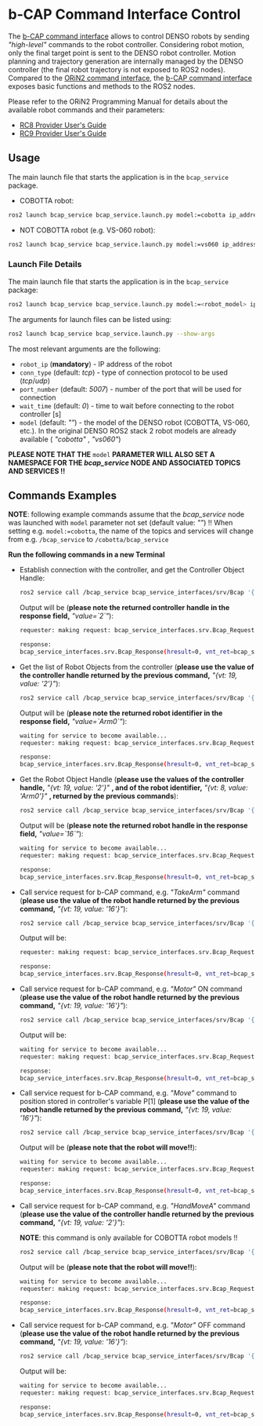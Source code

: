 # b-CAP Command Interface Control

The [b-CAP command interface](https://www.denso-wave.com/en/robot/product/function/b-CAP.html) allows to control DENSO robots by sending _"high-level"_ commands to the robot controller.
Considering robot motion, only the final target point is sent to the DENSO robot controller.
Motion planning and trajectory generation are internally managed by the DENSO controller (the final robot trajectory is not exposed to ROS2 nodes).
Compared to the [ORiN2 command interface](denso_robot_core/README.md), the [b-CAP command interface](https://www.denso-wave.com/en/robot/product/function/b-CAP.html) exposes basic functions and methods to the ROS2 nodes.


Please refer to the ORiN2 Programming Manual for details about the available robot commands and their parameters:

  - [RC8 Provider User's Guide](https://www.fa-manuals.denso-wave.com/en/usermanuals/001511/)
  - [RC9 Provider User's Guide](https://www.fa-manuals.denso-wave.com/en/RC9/010328/)


## Usage

The main launch file that starts the application is in the `bcap_service` package.

  - COBOTTA robot:

   ```bash
   ros2 launch bcap_service bcap_service.launch.py model:=cobotta ip_address:=192.168.0.1
   ```

  - NOT COBOTTA robot (e.g. VS-060 robot):

   ```bash
   ros2 launch bcap_service bcap_service.launch.py model:=vs060 ip_address:=192.168.0.1
   ```


### Launch File Details

The main launch file that starts the application is in the `bcap_service` package:

   ```bash
   ros2 launch bcap_service bcap_service.launch.py model:=<robot_model> ip_address:=<robot_ip_address>
   ```

The arguments for launch files can be listed using:

   ```bash
   ros2 launch bcap_service bcap_service.launch.py --show-args
   ```

The most relevant arguments are the following:

  - `robot_ip` (**mandatory**) - IP address of the robot
  - `conn_type` (default: _tcp_) - type of connection protocol to be used (_tcp_/_udp_)
  - `port_number` (default: _5007_) - number of the port that will be used for connection
  - `wait_time` (default: _0_) - time to wait before connecting to the robot controller \[s\]
  - `model` (default: _""_) - the model of the DENSO robot (COBOTTA, VS-060, etc.).
    In the original DENSO ROS2 stack 2 robot models are already available ( _"cobotta"_ , _"vs060"_)

**PLEASE NOTE THAT THE** `model` **PARAMETER WILL ALSO SET A NAMESPACE FOR THE _bcap\_service_ NODE AND ASSOCIATED TOPICS AND SERVICES !!**

## Commands Examples

**NOTE**: following example commands assume that the _bcap\_service_ node was launched with `model` parameter not set (default value: _""_) !!
When setting e.g.  `model:=cobotta`, the name of the topics and services will change from e.g. `/bcap_service` to `/cobotta/bcap_service`

**Run the following commands in a new Terminal**

 - Establish connection with the controller, and get the Controller Object Handle:

   ```bash
   ros2 service call /bcap_service bcap_service_interfaces/srv/Bcap '{func_id: 3, vnt_args: [{vt: 8, value: "b-CAP"}, {vt: 8, value: "CaoProv.DENSO.VRC"}, {vt: 8, value: "localhost"}, {vt: 8, value: ""}] }'
   ```

   Output will be (**please note the returned controller handle in the response field,** _"value=\`2\`"_):

   ```bash
   requester: making request: bcap_service_interfaces.srv.Bcap_Request(func_id=3, vnt_args=[bcap_service_interfaces.msg.Variant(vt=8, value='b-CAP'), bcap_service_interfaces.msg.Variant(vt=8, value='CaoProv.DENSO.VRC'), bcap_service_interfaces.msg.Variant(vt=8, value='localhost'), bcap_service_interfaces.msg.Variant(vt=8, value='')])

   response:
   bcap_service_interfaces.srv.Bcap_Response(hresult=0, vnt_ret=bcap_service_interfaces.msg.Variant(vt=19, value='2'))
   ```


 - Get the list of Robot Objects from the controller (**please use the value of the controller handle returned by the previous command,** _"{vt: 19, value: \'2\'}"_):

   ```bash
   ros2 service call /bcap_service bcap_service_interfaces/srv/Bcap '{func_id: 13, vnt_args: [{vt: 19, value: '2'}, {vt: 8, value: ''}] }'
   ```

   Output will be (**please note the returned robot identifier in the response field,** _"value=\`Arm0\`"_):

   ```bash
   waiting for service to become available...
   requester: making request: bcap_service_interfaces.srv.Bcap_Request(func_id=13, vnt_args=[bcap_service_interfaces.msg.Variant(vt=19, value='2'), bcap_service_interfaces.msg.Variant(vt=8, value='None')])

   response:
   bcap_service_interfaces.srv.Bcap_Response(hresult=0, vnt_ret=bcap_service_interfaces.msg.Variant(vt=8200, value='Arm0'))
   ```



 - Get the Robot Object Handle (**please use the values of the controller handle,** _"{vt: 19, value: \'2\'}"_ **, and of the robot identifier,** _"{vt: 8, value: \'Arm0\'}"_ **, returned by the previous commands**):

   ```bash
   ros2 service call /bcap_service bcap_service_interfaces/srv/Bcap '{func_id: 7, vnt_args: [{vt: 19, value: '2'}, {vt: 8, value: 'Arm0'}, {vt: 8, value: ''}] }'
   ```

   Output will be (**please note the returned robot handle in the response field,** _"value=\`16\`"_):

   ```bash
   waiting for service to become available...
   requester: making request: bcap_service_interfaces.srv.Bcap_Request(func_id=7, vnt_args=[bcap_service_interfaces.msg.Variant(vt=19, value='15'), bcap_service_interfaces.msg.Variant(vt=8, value='Arm0'), bcap_service_interfaces.msg.Variant(vt=8, value='None')])

   response:
   bcap_service_interfaces.srv.Bcap_Response(hresult=0, vnt_ret=bcap_service_interfaces.msg.Variant(vt=19, value='16'))
   ```


 - Call service request for b-CAP command, e.g. _"TakeArm"_ command (**please use the value of the robot handle returned by the previous command,** _"{vt: 19, value: \'16\'}"_):

   ```bash
   ros2 service call /bcap_service bcap_service_interfaces/srv/Bcap '{func_id: 64, vnt_args: [{vt: 19, value: '16'}, {vt: 8, value: 'TakeArm'}, {vt: 8195, value: "0,0"}] }'
   ```

   Output will be:

   ```bash
   requester: making request: bcap_service_interfaces.srv.Bcap_Request(func_id=64, vnt_args=[bcap_service_interfaces.msg.Variant(vt=19, value='16'), bcap_service_interfaces.msg.Variant(vt=8, value='TakeArm'), bcap_service_interfaces.msg.Variant(vt=8195, value='0,0')])

   response:
   bcap_service_interfaces.srv.Bcap_Response(hresult=0, vnt_ret=bcap_service_interfaces.msg.Variant(vt=0, value=''))
   ```


 - Call service request for b-CAP command, e.g. _"Motor"_ ON command (**please use the value of the robot handle returned by the previous command,** _"{vt: 19, value: \'16\'}"_):

   ```bash
   ros2 service call /bcap_service bcap_service_interfaces/srv/Bcap '{func_id: 64, vnt_args: [{vt: 19, value: '16'}, {vt: 8, value: 'Motor'}, {vt: 8195, value: "1,0"}] }'
   ```

   Output will be:

   ```bash
   waiting for service to become available...
   requester: making request: bcap_service_interfaces.srv.Bcap_Request(func_id=64, vnt_args=[bcap_service_interfaces.msg.Variant(vt=19, value='16'), bcap_service_interfaces.msg.Variant(vt=8, value='Motor'), bcap_service_interfaces.msg.Variant(vt=8195, value='1,0')])

   response:
   bcap_service_interfaces.srv.Bcap_Response(hresult=0, vnt_ret=bcap_service_interfaces.msg.Variant(vt=0, value=''))
   ```


 - Call service request for b-CAP command, e.g. _"Move"_ command to position stored in controller's variable P\[1\] (**please use the value of the robot handle returned by the previous command,** _"{vt: 19, value: \'16\'}"_):

   ```bash
   ros2 service call /bcap_service bcap_service_interfaces/srv/Bcap '{func_id: 72, vnt_args: [{vt: 19, value: '16'}, {vt: 3, value: '1'}, {vt: 8, value: "P1"}, {vt: 8, value: 'SPEED=10'}] }'
   ```

   Output will be (**please note that the robot will move!!**):

   ```bash
   waiting for service to become available...
   requester: making request: bcap_service_interfaces.srv.Bcap_Request(func_id=72, vnt_args=[bcap_service_interfaces.msg.Variant(vt=19, value='16'), bcap_service_interfaces.msg.Variant(vt=3, value='1'), bcap_service_interfaces.msg.Variant(vt=8, value='P1'), bcap_service_interfaces.msg.Variant(vt=8, value='SPEED=10')])

   response:
   bcap_service_interfaces.srv.Bcap_Response(hresult=0, vnt_ret=bcap_service_interfaces.msg.Variant(vt=0, value=''))
   ```


 - Call service request for b-CAP command, e.g. _"HandMoveA"_ command (**please use the value of the controller handle returned by the previous command,** _"{vt: 19, value: \'2\'}"_):

   **NOTE**: this command is only available for COBOTTA robot models !!

   ```bash
   ros2 service call /bcap_service bcap_service_interfaces/srv/Bcap '{func_id: 17, vnt_args: [{vt: 19, value: '2'}, {vt: 8, value: "HandMoveA"}, {vt: 8195, value: "30, 100"}] }'
   ```

   Output will be (**please note that the robot will move!!**):

   ```bash
   waiting for service to become available...
   requester: making request: bcap_service_interfaces.srv.Bcap_Request(func_id=17, vnt_args=[bcap_service_interfaces.msg.Variant(vt=19, value='2'), bcap_service_interfaces.msg.Variant(vt=8, value='HandMoveA'), bcap_service_interfaces.msg.Variant(vt=8195, value='30, 100')])

   response:
   bcap_service_interfaces.srv.Bcap_Response(hresult=0, vnt_ret=bcap_service_interfaces.msg.Variant(vt=0, value=''))
   ```


 - Call service request for b-CAP command, e.g. _"Motor"_ OFF command (**please use the value of the robot handle returned by the previous command,** _"{vt: 19, value: \'16\'}"_):

   ```bash
   ros2 service call /bcap_service bcap_service_interfaces/srv/Bcap '{func_id: 64, vnt_args: [{vt: 19, value: '16'}, {vt: 8, value: 'Motor'}, {vt: 8195, value: "0,0"}] }'
   ```

   Output will be:

   ```bash
   waiting for service to become available...
   requester: making request: bcap_service_interfaces.srv.Bcap_Request(func_id=64, vnt_args=[bcap_service_interfaces.msg.Variant(vt=19, value='16'), bcap_service_interfaces.msg.Variant(vt=8, value='Motor'), bcap_service_interfaces.msg.Variant(vt=8195, value='0,0')])

   response:
   bcap_service_interfaces.srv.Bcap_Response(hresult=0, vnt_ret=bcap_service_interfaces.msg.Variant(vt=0, value=''))
   ```
